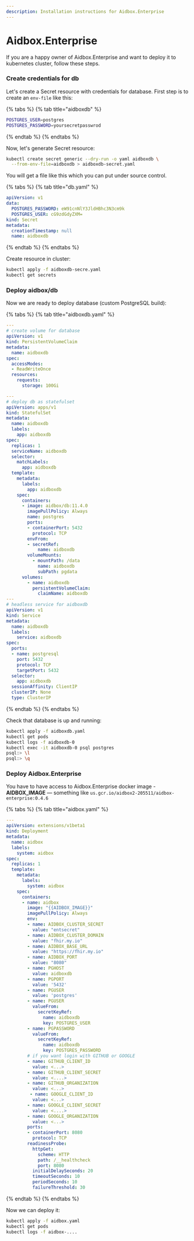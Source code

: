 ```yaml
---
description: Installation instructions for Aidbox.Enterprise
---
```


# Aidbox.Enterprise

If you are a happy owner of Aidbox.Enterprise and want to deploy it to kubernetes cluster, follow these steps.

### Create credentials for db

Let's create a Secret resource with credentials for database. First step is to create an `env-file` like this:

{% tabs %}
{% tab title="aidboxdb" %}
```bash
POSTGRES_USER=postgres
POSTGRES_PASSWORD=yoursecretpasswrod
```
{% endtab %}
{% endtabs %}

Now, let's generate Secret resource:

```bash
kubectl create secret generic --dry-run -o yaml aidboxdb \
  --from-env-file=aidboxdb > aidboxdb-secret.yaml
```

You will get a file like this which you can put under source control.

{% tabs %}
{% tab title="db.yaml" %}
```yaml
apiVersion: v1
data:
  POSTGRES_PASSWORD: eW91cnNlY3JldHBhc3N3cm9k
  POSTGRES_USER: cG9zdGdyZXM=
kind: Secret
metadata:
  creationTimestamp: null
  name: aidboxdb
```
{% endtab %}
{% endtabs %}

Create resource in cluster:

```bash
kubectl apply -f aidboxdb-secre.yaml
kubectl get secrets
```

### Deploy aidbox/db

Now we are ready to deploy database \(custom PostgreSQL build\):

{% tabs %}
{% tab title="aidboxdb.yaml" %}
```yaml
---
# create volume for database
apiVersion: v1
kind: PersistentVolumeClaim
metadata:
  name: aidboxdb
spec:
  accessModes:
  - ReadWriteOnce
  resources:
    requests:
      storage: 100Gi

---
# deploy db as statefulset
apiVersion: apps/v1
kind: StatefulSet
metadata:
  name: aidboxdb
  labels:
    app: aidboxdb
spec:
  replicas: 1
  serviceName: aidboxdb
  selector:
    matchLabels:
      app: aidboxdb
  template:
    metadata:
      labels:
        app: aidboxdb
    spec:
      containers:
      - image: aidbox/db:11.4.0
        imagePullPolicy: Always
        name: postgres
        ports:
        - containerPort: 5432
          protocol: TCP
        envFrom:
        - secretRef: 
            name: aidboxdb
        volumeMounts:
          - mountPath: /data
            name: aidboxdb
            subPath: pgdata
      volumes:
        - name: aidboxdb
          persistentVolumeClaim:
            claimName: aidboxdb  
---
# headless service for aidboxdb
apiVersion: v1
kind: Service
metadata:
  name: aidboxdb
  labels:
    service: aidboxdb
spec:
  ports:
  - name: postgresql
    port: 5432
    protocol: TCP
    targetPort: 5432
  selector:
    app: aidboxdb
  sessionAffinity: ClientIP
  clusterIP: None
  type: ClusterIP
```
{% endtab %}
{% endtabs %}

Check that database is up and running:

```bash
kubectl apply -f aidboxdb.yaml
kubectl get pods
kubectl logs -f aidboxdb-0
kubectl exec -it aidboxdb-0 psql postgres
psql:> \l
psql:> \q
```

### Deploy Aidbox.Enterprise

You have to have access to Aidbox.Enterprise docker image - **AIDBOX\_IMAGE** — something like `us.gcr.io/aidbox2-205511/aidbox-enterprise:0.4.6`

{% tabs %}
{% tab title="aidbox.yaml" %}
```yaml
---
apiVersion: extensions/v1beta1
kind: Deployment
metadata:
  name: aidbox
  labels:
    system: aidbox
spec:
  replicas: 1
  template:
    metadata:
      labels:
        system: aidbox
    spec:
      containers:
      - name: aidbox
        image: "{{AIDBOX_IMAGE}}"
        imagePullPolicy: Always
        env:
        - name: AIDBOX_CLUSTER_SECRET
          value: "entsecret"
        - name: AIDBOX_CLUSTER_DOMAIN
          value: "fhir.my.io"
        - name: AIDBOX_BASE_URL
          value: "https://fhir.my.io"
        - name: AIDBOX_PORT
          value: "8080"
        - name: PGHOST
          value: aidboxdb
        - name: PGPORT
          value: '5432'
        - name: PGUSER
          value: 'postgres'
        - name: PGUSER
          valueFrom:
            secretKeyRef:
              name: aidboxdb
              key: POSTGRES_USER
        - name: PGPASSWORD
          valueFrom:
            secretKeyRef:
              name: aidboxdb
              key: POSTGRES_PASSWORD
        # if you want login with GITHUB or GOOGLE
        - name: GITHUB_CLIENT_ID
          value: <...>
        - name: GITHUB_CLIENT_SECRET
          value: <....>
        - name: GITHUB_ORGANIZATION
          value: <...>
         - name: GOOGLE_CLIENT_ID
          value: <...>
        - name: GOOGLE_CLIENT_SECRET
          value: <....>
        - name: GOOGLE_ORGANIZATION
          value: <...>
        ports:
        - containerPort: 8080
          protocol: TCP
        readinessProbe:
          httpGet:
            scheme: HTTP
            path: /__healthcheck
            port: 8080
          initialDelaySeconds: 20
          timeoutSeconds: 10
          periodSeconds: 10
          failureThreshold: 30
```
{% endtab %}
{% endtabs %}

Now we can deploy it:

```bash
kubectl apply -f aidbox.yaml
kubectl get pods
kubectl logs -f aidbox-....
```

